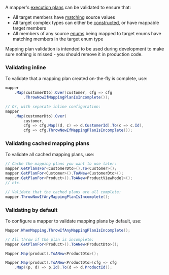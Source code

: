 A mapper's [execution plans](Using-Execution-Plans) can be validated to ensure that:

- All target members have [matching](Member-Matching) source values
- All target complex types can either be [constructed](Object-Construction), or have mappable target members
- All members of any source [enums](Enum-Mapping) being mapped to target enums have matching members in the target enum type

Mapping plan validation is intended to be used during development to make sure nothing is missed - you should remove it in production code.

### Validating inline

To validate that a mapping plan created on-the-fly is complete, use:

```cs
mapper
    .Map(customerDto).Over(customer, cfg => cfg
        .ThrowNowIfMappingPlanIsIncomplete());

// Or, with separate inline configuration:
mapper
    .Map(customerDto).Over(
        customer, 
        cfg => cfg.Map((d, c) => d.CustomerId).To(c => c.Id),
        cfg => cfg.ThrowNowIfMappingPlanIsIncomplete());
```

### Validating cached mapping plans

To validate all cached mapping plans, use:

```cs
// Cache the mapping plans you want to use later:
mapper.GetPlansFor<CustomerDto>().To<Customer>();
mapper.GetPlanFor<Customer>().ToANew<CustomerDto>();
mapper.GetPlanFor<Product>().ToANew<ProductViewModel>();
// etc.

// Validate that the cached plans are all complete:
mapper.ThrowNowIfAnyMappingPlanIsIncomplete();
```

### Validating by default

To configure a mapper to validate mapping plans by default, use:

```cs
Mapper.WhenMapping.ThrowIfAnyMappingPlanIsIncomplete();

// All throw if the plan is incomplete:
Mapper.GetPlanFor<Product>().ToANew<ProductDto>();

Mapper.Map(product).ToANew<ProductDto>();

Mapper.Map(product).ToANew<ProductDto>(cfg => cfg
    .Map((p, d) => p.Id).To(d => d.ProductId));
```